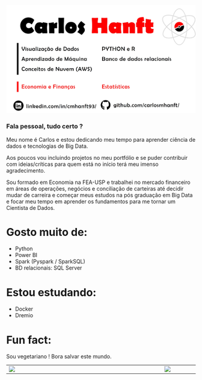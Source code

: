 ![img](github-profile-img.jpg)

### Fala pessoal, tudo certo ?

Meu nome é Carlos e estou dedicando meu tempo para aprender ciência de dados e tecnologias de Big Data.

Aos poucos vou incluindo projetos no meu portfólio e se puder contribuir com ideias/críticas para quem está no início terá meu imenso agradecimento.

Sou formado em Economia na FEA-USP e trabalhei no mercado financeiro em áreas de operações, negócios e conciliação de carteiras até decidir mudar de carreira e começar meus estudos na pós graduação em Big Data e focar meu tempo em aprender os fundamentos para me tornar um Cientista de Dados.

# Gosto muito de:

- Python
- Power BI
- Spark (Pyspark / SparkSQL)
- BD relacionais: SQL Server

# Estou estudando:

- Docker
- Dremio

# Fun fact:

Sou vegetariano ! Bora salvar este mundo.

 
<center>
<table>
    <tr>
        <td class="first"><img width="400px" align="left" src="https://github-readme-stats.vercel.app/api?username=carlosmhanft&theme=dark&show_icons=true" /></td>
        <td class="second"><img width="420px" align="left" src="https://github-readme-stats.vercel.app/api/top-langs/?username=carlosmhanft&hide=html&layout=compact&theme=dark&show_icons=true"/></td>
    </tr>   
</table>
</center>
